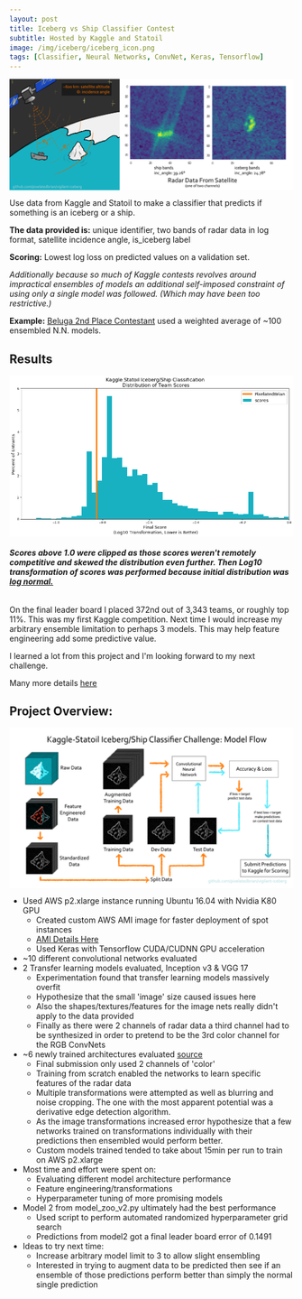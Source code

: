 ```yaml
---
layout: post
title: Iceberg vs Ship Classifier Contest
subtitle: Hosted by Kaggle and Statoil
image: /img/iceberg/iceberg_icon.png
tags: [Classifier, Neural Networks, ConvNet, Keras, Tensorflow]
---
```


<img src="/img/iceberg/vigilant-iceberg_explanation_graphic_2.png" width="512" style="margin:0px auto;display:block"/>

Use data from Kaggle and Statoil to make a classifier that predicts if something is an iceberg or a ship.

**The data provided is:**
unique identifier, two bands of radar data in log format, satellite incidence angle, is_iceberg label

**Scoring:** Lowest log loss on predicted values on a validation set.

_Additionally because so much of Kaggle contests revolves around impractical ensembles of models an additional self-imposed constraint of using only a single model was followed. (Which may have been too restrictive.)_

**Example:** [Beluga 2nd Place Contestant](https://www.kaggle.com/c/statoil-iceberg-classifier-challenge/discussion/48294) used a weighted average of ~100 ensembled N.N. models.

## Results
<img src="/img/iceberg/log_scores_a.png" width="512" align="middle">

###### **_Scores above 1.0 were clipped as those scores weren't remotely competitive and skewed the distribution even further. Then Log10 transformation of scores was performed because initial distribution was [log normal.](/img/iceberg/normal_scores_a.png)_**

On the final leader board I placed 372nd out of 3,343 teams, or roughly top 11%. This was my first Kaggle competition. Next time I would increase my arbitrary ensemble limitation to perhaps 3 models. This may help feature engineering add some predictive value.

I learned a lot from this project and I'm looking forward to my next challenge.

Many more details [here](https://github.com/pixelatedbrian/vigilant-iceberg/blob/master/README.md)

## Project Overview:
<img src="/img/iceberg/model_flowchart_2.png" width="512" align="middle">

* Used AWS p2.xlarge instance running Ubuntu 16.04 with Nvidia K80 GPU
  + Created custom AWS AMI image for faster deployment of spot instances
  + [AMI Details Here](https://pixelatedbrian.github.io/2018-01-12-AWS-Deep-Learning-with-GPU/)
  + Used Keras with Tensorflow CUDA/CUDNN GPU acceleration
* ~10 different convolutional networks evaluated
* 2 Transfer learning models evaluated, Inception v3 & VGG 17
  + Experimentation found that transfer learning models massively overfit
  + Hypothesize that the small 'image' size caused issues here
  + Also the shapes/textures/features for the image nets really didn't apply to the data provided
  + Finally as there were 2 channels of radar data a third channel had to be synthesized in order to pretend to be the 3rd color channel for the RGB ConvNets
* ~6 newly trained architectures evaluated [source](https://github.com/pixelatedbrian/vigilant-iceberg/blob/master/src/model_zoo_v2.py)
  + Final submission only used 2 channels of 'color'
  + Training from scratch enabled the networks to learn specific features of the radar data
  + Multiple transformations were attempted as well as blurring and noise cropping. The one with the most apparent potential was a derivative edge detection algorithm.
  + As the image transformations increased error hypothesize that a few networks trained on transformations individually with their predictions then ensembled would perform better.
  + Custom models trained tended to take about 15min per run to train on AWS p2.xlarge
* Most time and effort were spent on:
  + Evaluating different model architecture performance
  + Feature engineering/transformations
  + Hyperparameter tuning of more promising models
* Model 2 from model_zoo_v2.py ultimately had the best performance
  + Used script to perform automated randomized hyperparameter grid search
  + Predictions from model2 got a final leader board error of 0.1491
* Ideas to try next time:
  + Increase arbitrary model limit to 3 to allow slight ensembling
  + Interested in trying to augment data to be predicted then see if an ensemble of those predictions perform better than simply the normal single prediction
